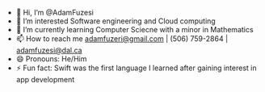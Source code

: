 - 👋 Hi, I’m @AdamFuzesi
- 👀 I’m interested Software engineering and Cloud computing
- 🌱 I’m currently learning Computer Sciecne with a minor in Mathematics
- 📫 How to reach me adamfuzeri@gmail.com  |  (506) 759-2864  | adamfuzesi@dal.ca
- 😄 Pronouns: He/Him
- ⚡ Fun fact:  Swift was the first language I learned after gaining interest in app development

<!---
AdamFuzesi/AdamFuzesi is a ✨ special ✨ repository because its `README.md` (this file) appears on your GitHub profile.
You can click the Preview link to take a look at your changes.
--->

